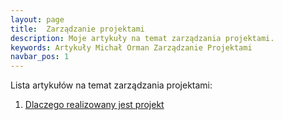 ```yaml
---
layout: page
title:  Zarządzanie projektami
description: Moje artykuły na temat zarządzania projektami.
keywords: Artykuły Michał Orman Zarządzanie Projektami
navbar_pos: 1
---
```

Lista artykułów na temat zarządzania projektami:

  1. [Dlaczego realizowany jest projekt](/artykuly/zarzadzanie-projektami/dlaczego-realizowany-jest-projekt)